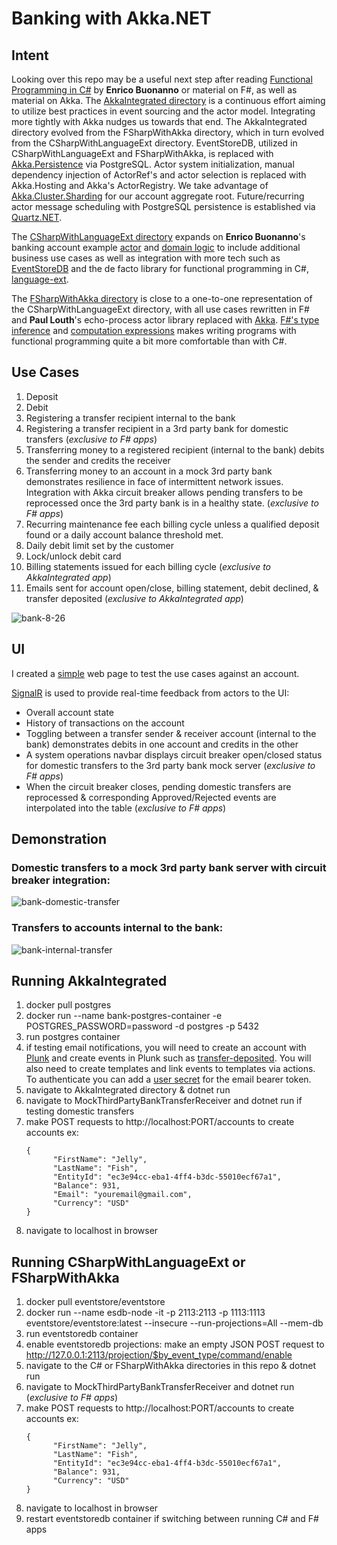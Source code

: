 # Banking with Akka.NET

## Intent
Looking over this repo may be a useful next step after reading [Functional Programming in C#](https://www.manning.com/books/functional-programming-in-c-sharp-second-edition)
by **Enrico Buonanno** or material on F#, as well as material on Akka.  The [AkkaIntegrated directory](https://github.com/danne931/akka-dotnet-bank/tree/main/AkkaIntegrated) is a continuous effort aiming to utilize best practices in event sourcing and the actor model.  Integrating more tightly with Akka nudges us towards that end.  The AkkaIntegrated directory evolved from the FSharpWithAkka directory, which in turn evolved from the CSharpWithLanguageExt directory.  EventStoreDB, utilized in CSharpWithLanguageExt and FSharpWithAkka, is replaced with [Akka.Persistence](https://getakka.net/articles/persistence/architecture.html) via PostgreSQL.  Actor system initialization, manual dependency injection of ActorRef's and actor selection is replaced with Akka.Hosting and Akka's ActorRegistry.  We take advantage of [Akka.Cluster.Sharding](https://getakka.net/articles/clustering/cluster-sharding.html) for our account aggregate root.  Future/recurring actor message scheduling with PostgreSQL persistence is established via [Quartz.NET](https://www.quartz-scheduler.net/).

The [CSharpWithLanguageExt directory](https://github.com/danne931/akka-dotnet-bank/tree/main/CSharpWithLanguageExt) expands on **Enrico Buonanno**'s banking account example [actor](https://github.com/la-yumba/functional-csharp-code-2/blob/master/Examples/Chapter19/Boc/AccountProcess.cs)
and [domain logic](https://github.com/la-yumba/functional-csharp-code-2/blob/master/Examples/Chapter13/Domain/Account.cs) to include
additional business use cases as well as integration with more tech such as [EventStoreDB](https://www.eventstore.com/eventstoredb) and the
de facto library for functional programming in C#, [language-ext](https://github.com/louthy/language-ext).

The [FSharpWithAkka directory](https://github.com/danne931/akka-dotnet-bank/tree/main/FSharpWithAkka) is close to a one-to-one representation of the CSharpWithLanguageExt directory, with all use cases rewritten in F# and **Paul Louth**'s echo-process actor library replaced with [Akka](https://github.com/akkadotnet/akka.net).  [F#'s type inference](https://learn.microsoft.com/en-us/dotnet/fsharp/language-reference/type-inference) and [computation expressions](https://learn.microsoft.com/en-us/dotnet/fsharp/language-reference/computation-expressions) makes writing programs with functional programming quite a bit more comfortable than with C#.

## Use Cases
1. Deposit
2. Debit
3. Registering a transfer recipient internal to the bank
4. Registering a transfer recipient in a 3rd party bank for domestic transfers (*exclusive to F# apps*)
5. Transferring money to a registered recipient (internal to the bank) debits the sender and credits the receiver
6. Transferring money to an account in a mock 3rd party bank demonstrates resilience in face of intermittent network issues.  Integration with Akka circuit breaker allows pending transfers to be reprocessed once the 3rd party bank is in a healthy state.  (*exclusive to F# apps*)
7. Recurring maintenance fee each billing cycle unless a qualified deposit found or a daily account balance threshold met.
8. Daily debit limit set by the customer
9. Lock/unlock debit card
10. Billing statements issued for each billing cycle (*exclusive to AkkaIntegrated app*)
11. Emails sent for account open/close, billing statement, debit declined, & transfer deposited (*exclusive to AkkaIntegrated app*)

![bank-8-26](https://github.com/danne931/akka-dotnet-bank/assets/4181901/24698fc1-c682-4ef9-8aee-23eefda45d38)

## UI
I created a [simple](https://github.com/danne931/akka-dotnet-bank/blob/main/AkkaIntegrated/wwwroot/js/account.js)
web page to test the use cases against an account.

[SignalR](https://dotnet.microsoft.com/en-us/apps/aspnet/signalr) is used to provide real-time feedback from actors to the UI:
- Overall account state
- History of transactions on the account
- Toggling between a transfer sender & receiver account (internal to the bank) demonstrates debits in one account and credits in the other
- A system operations navbar displays circuit breaker open/closed status for domestic transfers to the 3rd party bank mock server (*exclusive to F# apps*)
- When the circuit breaker closes, pending domestic transfers are reprocessed & corresponding Approved/Rejected events are interpolated into the table (*exclusive to F# apps*)

## Demonstration
### Domestic transfers to a mock 3rd party bank server with circuit breaker integration:
![bank-domestic-transfer](https://github.com/danne931/akka-dotnet-bank/assets/4181901/0c504ddd-8b56-4bcb-9001-107f4833e3d1)
### Transfers to accounts internal to the bank:
![bank-internal-transfer](https://github.com/danne931/akka-dotnet-bank/assets/4181901/fd71e49f-f08b-4af1-9a64-3bac96490d98)

## Running AkkaIntegrated
1. docker pull postgres
2. docker run --name bank-postgres-container -e POSTGRES_PASSWORD=password -d postgres -p 5432
3. run postgres container
4. if testing email notifications, you will need to create an account with [Plunk](https://app.useplunk.com/) and create events in Plunk such as [transfer-deposited](https://github.com/danne931/akka-dotnet-bank/blob/main/AkkaIntegrated/Notifications/EmailActor.fs#L70C14-L70C14).  You will also need to create templates and link events to templates via actions.  To authenticate you can add a [user secret](https://github.com/danne931/akka-dotnet-bank/blob/main/AkkaIntegrated/Lib/Config.fs#L342C39-L342C39) for the email bearer token.
5. navigate to AkkaIntegrated directory & dotnet run
6. navigate to MockThirdPartyBankTransferReceiver and dotnet run if testing domestic transfers
7. make POST requests to http://localhost:PORT/accounts to create accounts ex:
    ```
    {
	      "FirstName": "Jelly",
	      "LastName": "Fish",
	      "EntityId": "ec3e94cc-eba1-4ff4-b3dc-55010ecf67a1",
	      "Balance": 931,
          "Email": "youremail@gmail.com",
	      "Currency": "USD"
    }
    ```
8. navigate to localhost in browser

## Running CSharpWithLanguageExt or FSharpWithAkka
1. docker pull eventstore/eventstore
2. docker run --name esdb-node -it -p 2113:2113 -p 1113:1113 eventstore/eventstore:latest --insecure --run-projections=All --mem-db
3. run eventstoredb container
4. enable eventstoredb projections: make an empty JSON POST request to http://127.0.0.1:2113/projection/$by_event_type/command/enable
5. navigate to the C# or FSharpWithAkka directories in this repo & dotnet run
6. navigate to MockThirdPartyBankTransferReceiver and dotnet run (*exclusive to F# apps*)
7. make POST requests to http://localhost:PORT/accounts to create accounts ex:
    ```
    {
	      "FirstName": "Jelly",
	      "LastName": "Fish",
	      "EntityId": "ec3e94cc-eba1-4ff4-b3dc-55010ecf67a1",
	      "Balance": 931,
	      "Currency": "USD"
    }
    ```
8. navigate to localhost in browser
9. restart eventstoredb container if switching between running C# and F# apps
